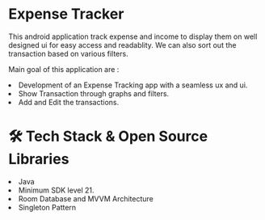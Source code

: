 # Expense Tracker
This android application track expense and income to display them on well designed ui for easy access and readablity.
We can also sort out the transaction based on various filters.



Main goal of this application are : 
<li>Development of an Expense Tracking app with a seamless ux and ui.</li>
<li>Show Transaction through graphs and filters.</li>
<li>Add and Edit the transactions.</li>

<h1>🛠 Tech Stack & Open Source Libraries</h1>
<li>Java</li>
<li>Minimum SDK level 21.</li>
<li>Room Database and MVVM Architecture</li>
<li>Singleton Pattern</li>
